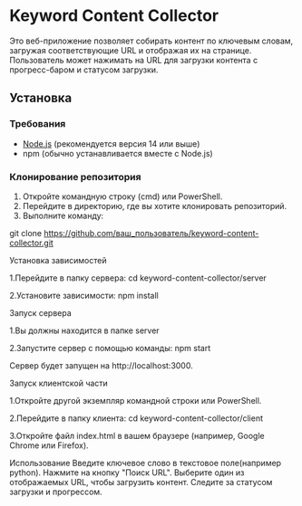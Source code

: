 # Keyword Content Collector

Это веб-приложение позволяет собирать контент по ключевым словам, загружая соответствующие URL и отображая их на странице. Пользователь может нажимать на URL для загрузки контента с прогресс-баром и статусом загрузки.

## Установка

### Требования

- [Node.js](https://nodejs.org/) (рекомендуется версия 14 или выше)
- npm (обычно устанавливается вместе с Node.js)

### Клонирование репозитория

1. Откройте командную строку (cmd) или PowerShell.
2. Перейдите в директорию, где вы хотите клонировать репозиторий.
3. Выполните команду:

git clone https://github.com/ваш_пользователь/keyword-content-collector.git

Установка зависимостей

1.Перейдите в папку сервера:
cd keyword-content-collector/server

2.Установите зависимости:
npm install

Запуск сервера

1.Вы должны находится в папке server

2.Запустите сервер с помощью команды:
npm start

Сервер будет запущен на http://localhost:3000.

Запуск клиентской части

1.Откройте другой экземпляр командной строки или PowerShell.

2.Перейдите в папку клиента:
cd keyword-content-collector/client

3.Откройте файл index.html в вашем браузере (например, Google Chrome или Firefox).

Использование
Введите ключевое слово в текстовое поле(например python).
Нажмите на кнопку "Поиск URL".
Выберите один из отображаемых URL, чтобы загрузить контент.
Следите за статусом загрузки и прогрессом.
